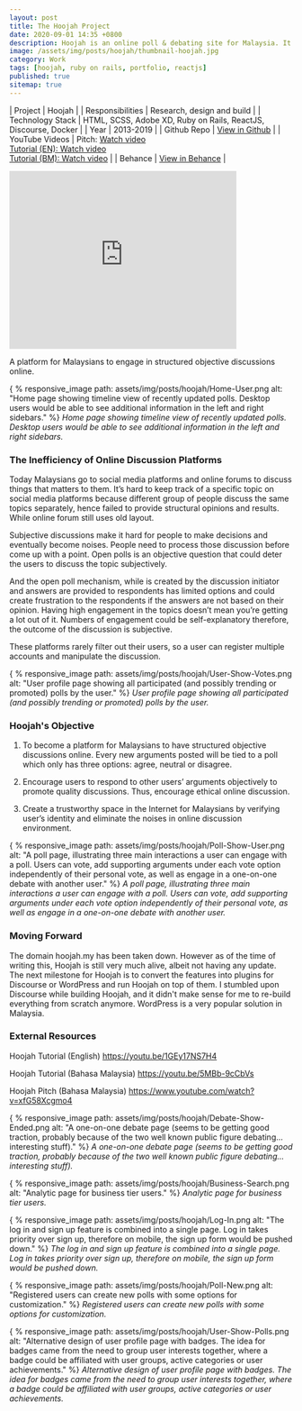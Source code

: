 ```yaml
---
layout: post
title: The Hoojah Project
date: 2020-09-01 14:35 +0800
description: Hoojah is an online poll & debating site for Malaysia. It’s a pet project that I started working in 2013. People can go to the platform, create polls and vote for other polls. They can also engage with other users through one-on-one debate.
image: /assets/img/posts/hoojah/thumbnail-hoojah.jpg
category: Work
tags: [hoojah, ruby on rails, portfolio, reactjs]
published: true
sitemap: true
---
```


| Project | Hoojah |
| Responsibilities | Research, design and build |
| Technology Stack | HTML, SCSS, Adobe XD, Ruby on Rails, ReactJS, Discourse, Docker |
| Year | 2013-2019 |
| Github Repo | [View in Github](https://github.com/orgs/hoojah/repositories) |
| YouTube Videos | Pitch: [Watch video](https://www.youtube.com/watch?v=xfG58Xcgmo4) <br />[Tutorial (EN): Watch video](https://www.youtube.com/watch?v=1GEy17NS7H4) <br />[Tutorial (BM): Watch video](https://www.youtube.com/watch?v=5MBb-9cCbVs) |
| Behance | [View in Behance](https://www.behance.net/gallery/175206951/Hoojah) |

<iframe src="https://www.behance.net/embed/project/175206951?ilo0=1" height="316" width="404" allowfullscreen lazyload frameborder="0" allow="clipboard-write" refererPolicy="strict-origin-when-cross-origin"></iframe>

A platform for Malaysians to engage in structured objective discussions online.

{ % responsive_image path: assets/img/posts/hoojah/Home-User.png alt: "Home page showing timeline view of recently updated polls. Desktop users would be able to see additional information in the left and right sidebars." %}
_Home page showing timeline view of recently updated polls. Desktop users would be able to see additional information in the left and right sidebars._

### The Inefficiency of Online Discussion Platforms

Today Malaysians go to social media platforms and online forums to discuss things that matters to them. It’s hard to keep track of a specific topic on social media platforms because different group of people discuss the same topics separately, hence failed to provide structural opinions and results. While online forum still uses old layout.

Subjective discussions make it hard for people to make decisions and eventually become noises. People need to process those discussion before come up with a point. Open polls is an objective question that could  deter the users to discuss the topic subjectively.

And the open poll mechanism, while is created by the discussion initiator and answers are provided to respondents has limited options and could create frustration to the respondents if the answers are not based on their opinion.
Having high engagement in the topics doesn’t mean you’re getting a lot out of it. Numbers of engagement  could be self-explanatory therefore, the outcome of the discussion is subjective.

These platforms rarely filter out their users, so a user can register multiple accounts and manipulate the discussion.

{ % responsive_image path: assets/img/posts/hoojah/User-Show-Votes.png alt: "User profile page showing all participated (and possibly trending or promoted) polls by the user." %}
_User profile page showing all participated (and possibly trending or promoted) polls by the user._

### Hoojah's Objective

1. To become a platform for Malaysians to have structured objective discussions online. Every new arguments posted will be tied to a poll which only has three options: agree, neutral or disagree.

2. Encourage users to respond to other users’ arguments objectively to promote quality discussions. Thus, encourage ethical online discussion.

3. Create a trustworthy space in the Internet for Malaysians by verifying user’s identity and eliminate the noises in online discussion environment.

{ % responsive_image path: assets/img/posts/hoojah/Poll-Show-User.png alt: "A poll page, illustrating three main interactions a user can engage with a poll. Users can vote, add supporting arguments under each vote option independently of their personal vote, as well as engage in a one-on-one debate with another user." %}
_A poll page, illustrating three main interactions a user can engage with a poll. Users can vote, add supporting arguments under each vote option independently of their personal vote, as well as engage in a one-on-one debate with another user._

### Moving Forward

The domain hoojah.my has been taken down. However as of the time of writing this, Hoojah is still very much alive, albeit not having any update. The next milestone for Hoojah is to convert the features into plugins for Discourse or WordPress and run Hoojah on top of them. I stumbled upon Discourse while building Hoojah, and it didn't make sense for me to re-build everything from scratch anymore. WordPress is a very popular solution in Malaysia.

### External Resources

Hoojah Tutorial (English)
https://youtu.be/1GEy17NS7H4

Hoojah Tutorial (Bahasa Malaysia)
https://youtu.be/5MBb-9cCbVs

Hoojah Pitch (Bahasa Malaysia)
https://www.youtube.com/watch?v=xfG58Xcgmo4 


{ % responsive_image path: assets/img/posts/hoojah/Debate-Show-Ended.png alt: "A one-on-one debate page (seems to be getting good traction, probably because of the two well known public figure debating... interesting stuff)." %}
_A one-on-one debate page (seems to be getting good traction, probably because of the two well known public figure debating... interesting stuff)._

{ % responsive_image path: assets/img/posts/hoojah/Business-Search.png alt: "Analytic page for business tier users." %}
_Analytic page for business tier users._

{ % responsive_image path: assets/img/posts/hoojah/Log-In.png alt: "The log in and sign up feature is combined into a single page. Log in takes priority over sign up, therefore on mobile, the sign up form would be pushed down." %}
_The log in and sign up feature is combined into a single page. Log in takes priority over sign up, therefore on mobile, the sign up form would be pushed down._

{ % responsive_image path: assets/img/posts/hoojah/Poll-New.png alt: "Registered users can create new polls with some options for customization." %}
_Registered users can create new polls with some options for customization._

{ % responsive_image path: assets/img/posts/hoojah/User-Show-Polls.png alt: "Alternative design of user profile page with badges. The idea for badges came from the need to group user interests together, where a badge could be affiliated with user groups, active categories or user achievements." %}
_Alternative design of user profile page with badges. The idea for badges came from the need to group user interests together, where a badge could be affiliated with user groups, active categories or user achievements._

